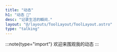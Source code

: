 ```yaml
---
title: "动态"
h1: "动态 🥫"
desc: "记录生活的瞬间."
layout: "@/layouts/ToolLayout/ToolLayout.astro"
type: "talking"
---
```


:::note{type="import"}
欢迎来围观我的动态
:::

